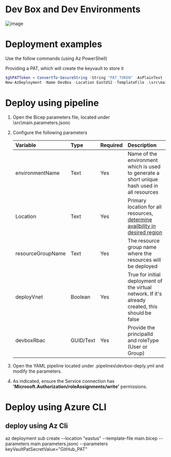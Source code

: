 # Dev Box and Dev Environments

![image](https://github.com/dstamand-msft/AzureDevBoxDevEnvironments/blob/main/media/DevBox-Creation.png)

# Deployment examples
Use the follow commands (using Az PowerShell)

Providing a PAT, which will create the keyvault to store it
```powershell
$ghPATToken = ConvertTo-SecureString -String "PAT_TOKEN" -AsPlainText -Force
New-AzDeployment -Name DevBox -Location EastUS2 -TemplateFile .\src\main.bicep -TemplateParameterFile .\src\main.parameters.jsonc -keyVaultPatSecretValue $ghPATToken -Verbose
```

# Deploy using pipeline

1. Open the Bicep parameters file, located under \src\main.parameters.jsonc
2. Configure the following parameters

    | Variable | Type | Required | Description | 
    | :--- | :--- | :--- | :--- |
    | environmentName | Text |  Yes | Name of the environment which is used to generate a short unique hash used in all resources | 
    | Location | Text | Yes | Primary location for all resources, [determine availbility in desired region](https://azure.microsoft.com/en-us/explore/global-infrastructure/products-by-region/?products=dev-box&regions=all&rar=true) | 
    | resourceGroupName | Text | Yes | The resource group name where the resources will be deployed | 
    | deployVnet | Boolean | Yes | True for initial deployment of the virtual network. If it\'s already created, this should be false | 
    | devboxRbac | GUID/Text | Yes | Provide the principalId and roleType (User or Group) |

3. Open the YAML pipeline located under \.pipelines\devbox-deply.yml and modify the parameters.
4. As indicated, ensure the Service connection has **'Microsoft.Authorization/roleAssignments/write'** permissions.

# Deploy using Azure CLI
## deploy using Az Cli

az deployment sub create --location "eastus" --template-file main.bicep --parameters  main.parameters.jsonc --parameters keyVaultPatSecretValue="GitHub_PAT"